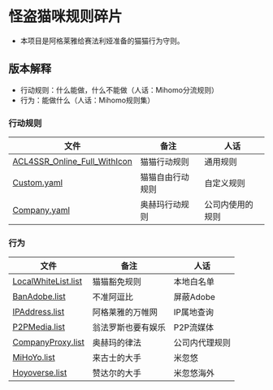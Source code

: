 # 怪盗猫咪规则碎片

* 本项目是阿格莱雅给赛法利娅准备的猫猫行为守则。

## 版本解释

* 行动规则：什么能做，什么不能做（人话：Mihomo分流规则）
* 行为：能做什么（人话：Mihomo规则集）

### 行动规则

文件    | 备注  | 人话
----   | ----   | ----
[ACL4SSR_Online_Full_WithIcon](https://fastly.jsdelivr.net/gh/Whuihuan/Mihomo@main/ACL4SSR_Online_Full_WithIcon.yaml)    | 猫猫行动规则    | 通用规则
[Custom.yaml](https://fastly.jsdelivr.net/gh/Whuihuan/Mihomo@main/Custom.yaml) | 猫猫自由行动规则    | 自定义规则
[Company.yaml](https://fastly.jsdelivr.net/gh/Whuihuan/Mihomo@main/Company.yaml) | 奥赫玛行动规则    | 公司内使用的规则

### 行为

文件    | 备注  | 人话
----   | ----   | ----
[LocalWhiteList.list](https://fastly.jsdelivr.net/gh/Whuihuan/Mihomo@main/RuleSet/LocalWhiteList.list)    | 猫猫豁免规则    | 本地白名单
[BanAdobe.list](https://fastly.jsdelivr.net/gh/Whuihuan/Mihomo@main/RuleSet/BanAdobe.list)   | 不准阿逗比    | 屏蔽Adobe
[IPAddress.list](https://fastly.jsdelivr.net/gh/Whuihuan/Mihomo@main/RuleSet/IPAddress.list)    | 阿格莱雅的万帷网    | IP属地查询
[P2PMedia.list](https://fastly.jsdelivr.net/gh/Whuihuan/Mihomo@main/RuleSet/P2PMedia.list)    |    翁法罗斯也要有娱乐    | P2P流媒体
[CompanyProxy.list](https://fastly.jsdelivr.net/gh/Whuihuan/Mihomo@main/RuleSet/CompanyProxy.list)    |    奥赫玛的律法    | 公司内代理规则
[MiHoYo.list](https://fastly.jsdelivr.net/gh/Whuihuan/Mihomo@main/RuleSet/MiHoYo.list)    |    来古士的大手    | 米忽悠
[Hoyoverse.list](https://fastly.jsdelivr.net/gh/Whuihuan/Mihomo@main/RuleSet/Hoyoverse.list)    |    赞达尔的大手    | 米忽悠海外
